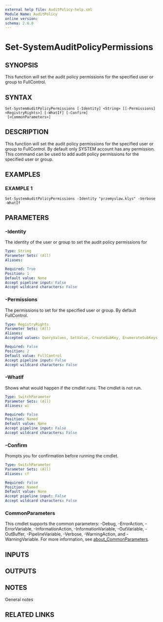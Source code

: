 ```yaml
---
external help file: AuditPolicy-help.xml
Module Name: AuditPolicy
online version:
schema: 2.0.0
---
```


# Set-SystemAuditPolicyPermissions

## SYNOPSIS
This function will set the audit policy permissions for the specified user or group to FullControl.

## SYNTAX

```
Set-SystemAuditPolicyPermissions [-Identity] <String> [[-Permissions] <RegistryRights>] [-WhatIf] [-Confirm]
 [<CommonParameters>]
```

## DESCRIPTION
This function will set the audit policy permissions for the specified user or group to FullControl.
By default only SYSTEM account has any permission.
This command can be used to add audit policy permissions for the specified user or group.

## EXAMPLES

### EXAMPLE 1
```
Set-SystemAuditPolicyPermissions -Identity "przemyslaw.klys" -Verbose -WhatIf
```

## PARAMETERS

### -Identity
The identity of the user or group to set the audit policy permissions for

```yaml
Type: String
Parameter Sets: (All)
Aliases:

Required: True
Position: 1
Default value: None
Accept pipeline input: False
Accept wildcard characters: False
```

### -Permissions
The permissions to set for the specified user or group.
By default FullControl.

```yaml
Type: RegistryRights
Parameter Sets: (All)
Aliases:
Accepted values: QueryValues, SetValue, CreateSubKey, EnumerateSubKeys, Notify, CreateLink, Delete, ReadPermissions, WriteKey, ExecuteKey, ReadKey, ChangePermissions, TakeOwnership, FullControl

Required: False
Position: 2
Default value: FullControl
Accept pipeline input: False
Accept wildcard characters: False
```

### -WhatIf
Shows what would happen if the cmdlet runs.
The cmdlet is not run.

```yaml
Type: SwitchParameter
Parameter Sets: (All)
Aliases: wi

Required: False
Position: Named
Default value: None
Accept pipeline input: False
Accept wildcard characters: False
```

### -Confirm
Prompts you for confirmation before running the cmdlet.

```yaml
Type: SwitchParameter
Parameter Sets: (All)
Aliases: cf

Required: False
Position: Named
Default value: None
Accept pipeline input: False
Accept wildcard characters: False
```

### CommonParameters
This cmdlet supports the common parameters: -Debug, -ErrorAction, -ErrorVariable, -InformationAction, -InformationVariable, -OutVariable, -OutBuffer, -PipelineVariable, -Verbose, -WarningAction, and -WarningVariable. For more information, see [about_CommonParameters](http://go.microsoft.com/fwlink/?LinkID=113216).

## INPUTS

## OUTPUTS

## NOTES
General notes

## RELATED LINKS
